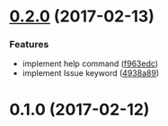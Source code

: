 <a name="0.2.0"></a>
# [0.2.0](https://github.com/abouthiroppy/node-comitter/compare/v0.1.0...v0.2.0) (2017-02-13)


### Features

* implement help command ([f963edc](https://github.com/abouthiroppy/node-comitter/commit/f963edc))
* implement Issue keyword ([4938a89](https://github.com/abouthiroppy/node-comitter/commit/4938a89))



<a name="0.1.0"></a>
# 0.1.0 (2017-02-12)



